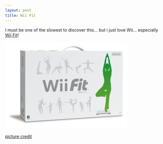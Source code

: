 ```yaml
---
layout: post
title: Wii Fit
---
```


I must be one of the slowest to discover this... but i just love Wii... especially [Wii Fit](http://www.nintendo.com/wiifit/launch/#)!

![](/img/wii-fit.jpg "wii-fit")

[picture credit](http://www.yauidea.com/blog/wp-content/uploads/2007/12/wii-fit-japan.jpg)

